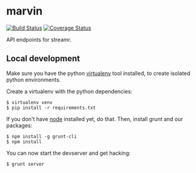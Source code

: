 marvin
======

[![Build Status](https://travis-ci.org/streamr/marvin.png?branch=master)](https://travis-ci.org/streamr/marvin) [![Coverage Status](https://coveralls.io/repos/streamr/marvin/badge.png)](https://coveralls.io/r/streamr/marvin)

API endpoints for streamr.

Local development
-----------------

Make sure you have the python [virtualenv] tool installed, to create isolated python environments.

Create a virtualenv with the python dependencies:

    $ virtualenv venv
    $ pip install -r requirements.txt

If you don't have [node] installed yet, do that. Then, install grunt and our packages:

    $ npm install -g grunt-cli
    $ npm install

You can now start the devserver and get hacking:

    $ grunt server

[virtualenv]: https://pypi.python.org/pypi/virtualenv
[node]: http://nodejs.org/
